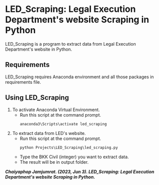 # LED_Scraping: Legal Execution Department's website Scraping in Python
LED_Scraping is a program to extract data from Legal Execution Department's website in Python.

## Requirements
LED_Scraping requires Anaconda environment and all those packages in requirements file.

## Using LED_Scraping
1. To activate Anaconda Virtual Environment.
    - Run this script at the command prompt.
        ```
        anaconda3\Scripts\activate led_scraping
        ```
2. To extract data from LED's website.
    - Run this script at the command prompt.
        ```
        python Projects\LED_Scraping\led_scraping.py
        ```
    - Type the BKK Civil (integer) you want to extract data.
    - The result will be in output folder.

***Chaiyaphop Jamjumrat. (2023, Jun 3). LED_Scraping: Legal Execution Department's website Scraping in Python.***